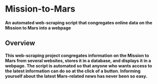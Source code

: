 # Mission-to-Mars
#### An automated web-scraping script that congregates online data on the Mission to Mars into a webpage

## Overview
#### This web-scraping project congregates information on the Mission to Mars from several websites, stores it in a database, and displays it in a webpage. The script is automated so that anyone who wants access to the latest information can do so at the click of a button. Informing yourself about the latest Mars-related news has never been so easy.
